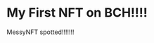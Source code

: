 # My First NFT on BCH!!!!
MessyNFT spotted!!!!!!!
                                                                                         